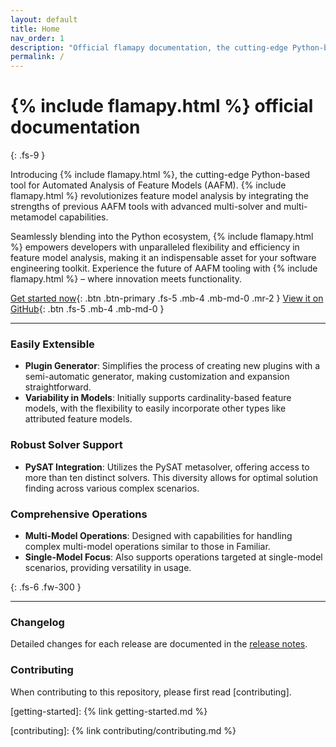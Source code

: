 ```yaml
---
layout: default
title: Home
nav_order: 1
description: "Official flamapy documentation, the cutting-edge Python-based tool for Automatic Analysis of Feature Models (AAFM)."
permalink: /
---
```



# {% include flamapy.html %} official documentation
{: .fs-9 }

Introducing {% include flamapy.html %}, the cutting-edge Python-based tool for Automated Analysis of Feature Models (AAFM). {% include flamapy.html %} revolutionizes feature model analysis by integrating the strengths of previous AAFM tools with advanced multi-solver and multi-metamodel capabilities. 

Seamlessly blending into the Python ecosystem, {% include flamapy.html %} empowers developers with unparalleled flexibility and efficiency in feature model analysis, making it an indispensable asset for your software engineering toolkit. Experience the future of AAFM tooling with {% include flamapy.html %} – where innovation meets functionality.

[Get started now](getting-started){: .btn .btn-primary .fs-5 .mb-4 .mb-md-0 .mr-2 }
[View it on GitHub][flamapy repo]{: .btn .fs-5 .mb-4 .mb-md-0 }

---

### <i class="fa-solid fa-arrow-right"></i> Easily Extensible


* **Plugin Generator**: Simplifies the process of creating new plugins with a semi-automatic generator, making customization and expansion straightforward.
* **Variability in Models**: Initially supports cardinality-based feature models, with the flexibility to easily incorporate other types like attributed feature models.

### <i class="fa-solid fa-life-ring"></i> Robust Solver Support

* **PySAT Integration**: Utilizes the PySAT metasolver, offering access to more than ten distinct solvers. This diversity allows for optimal solution finding across various complex scenarios.

### <i class="fa-brands fa-searchengin"></i> Comprehensive Operations

* **Multi-Model Operations**: Designed with capabilities for handling complex multi-model operations similar to those in Familiar.
* **Single-Model Focus**: Also supports operations targeted at single-model scenarios, providing versatility in usage.

{: .fs-6 .fw-300 }



---

### Changelog

Detailed changes for each release are documented in the [release notes].

### Contributing

When contributing to this repository, please first read [contributing].

[^1]: The [source file for this page] uses all three markup languages.

[^2]: [It can take up to 10 minutes for changes to your site to publish after you push the changes to GitHub](https://docs.github.com/en/pages/setting-up-a-github-pages-site-with-jekyll/creating-a-github-pages-site-with-jekyll#creating-your-site).

[Jekyll]: https://jekyllrb.com
[Markdown]: https://daringfireball.net/projects/markdown/
[Liquid]: https://github.com/Shopify/liquid/wiki
[Front matter]: https://jekyllrb.com/front-matter/
[Jekyll configuration]: https://jekyllrb.com/configuration/
[source file for this page]: https://github.com/just-the-docs/just-the-docs/blob/main/index.md
[Just the Docs Template]: https://just-the-docs.github.io/just-the-docs-template/
[Just the Docs]: https://just-the-docs.com
[flamapy repo]: https://github.com/flamapy/
[Just the Docs README]: https://github.com/just-the-docs/just-the-docs/blob/main/README.md
[GitHub Pages]: https://pages.github.com/
[Template README]: https://github.com/just-the-docs/just-the-docs-template/blob/main/README.md
[GitHub Pages / Actions workflow]: https://github.blog/changelog/2022-07-27-github-pages-custom-github-actions-workflows-beta/

[use the template]: https://github.com/just-the-docs/just-the-docs-template/generate

[getting-started]: {% link getting-started.md %}

[release notes]: https://github.com/flamapy/flamapy_fw/releases

[contributing]: {%  link contributing/contributing.md %}